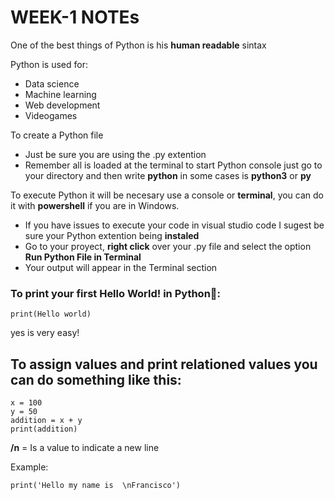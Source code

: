 # WEEK-1 NOTEs

One of the best things of Python is his **human readable** sintax

Python is used for:

* Data science
* Machine learning
* Web development
* Videogames

To create a Python file
- Just be sure you are using the .py extention
- Remember all is loaded at the terminal to start Python console just go to your directory and then write **python** in some cases is **python3** or **py**

To execute Python it will be necesary use a console or **terminal**, you can do it with **powershell** if you are in Windows.

- If you have issues to execute your code in visual studio code I sugest be sure your Python extention being **instaled** 
- Go to your proyect, **right click** over your .py file and select the option **Run Python File in Terminal**
- Your output will appear in the Terminal section


### To print your first **Hello World!** in Python🐍:
```
print(Hello world)
```
yes is very easy!


## To assign values and print relationed values you can do something like this:

```
x = 100
y = 50
addition = x + y
print(addition)
```


**/n**  =  Is a value to indicate a new line

Example:

```
print('Hello my name is  \nFrancisco')
```
